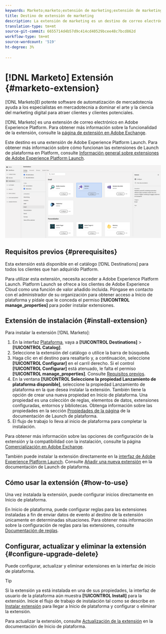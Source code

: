 ```yaml
---
keywords: Marketo;marketo;extensión de marketing;extensión de marketing
title: Destino de extensión de marketing
description: La extensión de marketing es un destino de correo electrónico en Adobe Experience Platform. Para obtener más información sobre la funcionalidad de la extensión, consulte la página de extensión en Adobe Exchange.
translation-type: tm+mt
source-git-commit: 6655714d4b57d9c414cd40529bcee48c7bcd862d
workflow-type: tm+mt
source-wordcount: '519'
ht-degree: 3%

---
```



# [!DNL Marketo] Extensión {#marketo-extension}

[!DNL Marketo]El potente software de automatización de mercadotecnia ayuda a los especialistas en mercadotecnia a dominar el arte y la ciencia del marketing digital para atraer clientes y clientes potenciales.

[!DNL Marketo] es una extensión de correo electrónico en Adobe Experience Platform. Para obtener más información sobre la funcionalidad de la extensión, consulte la [página de extensión en Adobe Exchange](https://exchange.adobe.com/experiencecloud.details.101071.marketo-for-adobe-launch.html).

Este destino es una extensión de Adobe Experience Platform Launch. Para obtener más información sobre cómo funcionan las extensiones de Launch de plataforma en Platform, consulte [Información general sobre extensiones de Adobe Experience Platform Launch](../launch-extensions/overview.md).

![Extensión de marketing](../../assets/catalog/email/marketo/catalog.png)

## Requisitos previos {#prerequisites}

Esta extensión está disponible en el catálogo [!DNL Destinations] para todos los clientes que han adquirido Platform.

Para utilizar esta extensión, necesita acceder a Adobe Experience Platform Launch. Platform Launch se ofrece a los clientes de Adobe Experience Cloud como una función de valor añadido incluida. Póngase en contacto con el administrador de su organización para obtener acceso a Inicio de plataforma y pídale que le conceda el permiso **[!UICONTROL manage_properties]** para poder instalar extensiones.

## Extensión de instalación {#install-extension}

Para instalar la extensión [!DNL Marketo]:

1. En la interfaz [Plataforma](http://platform.adobe.com/), vaya a **[!UICONTROL Destinations]** > **[!UICONTROL Catalog]**.
2. Seleccione la extensión del catálogo o utilice la barra de búsqueda.
3. Haga clic en el destino para resaltarlo y, a continuación, seleccione **[!UICONTROL Configurar]** en el carril derecho. Si el control **[!UICONTROL Configurar]** está atenuado, le falta el permiso **[!UICONTROL manage_properties]**. Consulte [Requisitos previos](#prerequisites).
4. En la ventana **[!UICONTROL Seleccione la propiedad Lanzamiento de plataforma disponible]**, seleccione la propiedad Lanzamiento de plataforma en la que desea instalar la extensión. También tiene la opción de crear una nueva propiedad en Inicio de plataforma. Una propiedad es una colección de reglas, elementos de datos, extensiones configuradas, entornos y bibliotecas. Obtenga información sobre las propiedades en la sección [Propiedades de la página](https://experienceleague.adobe.com/docs/launch/using/reference/admin/companies-and-properties.html#properties-page) de la documentación de Launch de plataforma.
5. El flujo de trabajo lo lleva al inicio de plataforma para completar la instalación.

Para obtener más información sobre las opciones de configuración de la extensión y la compatibilidad con la instalación, consulte la página [Comercialización en Adobe Exchange](https://exchange.adobe.com/experiencecloud.details.101071.marketo-for-adobe-launch.html).

También puede instalar la extensión directamente en la [interfaz de Adobe Experience Platform Launch](https://launch.adobe.com/). Consulte [Añadir una nueva extensión](https://experienceleague.adobe.com/docs/launch/using/reference/manage-resources/extensions/overview.html?lang=en#add-a-new-extension) en la documentación de Launch de plataforma.

## Cómo usar la extensión {#how-to-use}

Una vez instalada la extensión, puede configurar inicios directamente en Inicio de plataforma.

En Inicio de plataforma, puede configurar reglas para las extensiones instaladas a fin de enviar datos de evento al destino de la extensión únicamente en determinadas situaciones. Para obtener más información sobre la configuración de reglas para las extensiones, consulte [Documentación de reglas](https://experienceleague.adobe.com/docs/launch/using/reference/manage-resources/rules.html).

## Configurar, actualizar y eliminar la extensión {#configure-upgrade-delete}

Puede configurar, actualizar y eliminar extensiones en la interfaz de inicio de plataforma.

>[!TIP]
>
>Si la extensión ya está instalada en una de sus propiedades, la interfaz de usuario de la plataforma aún muestra **[!UICONTROL Install]** para la extensión. Inicie el flujo de trabajo de instalación tal como se describe en [Instalar extensión](#install-extension) para llegar a Inicio de plataforma y configurar o eliminar la extensión.

Para actualizar la extensión, consulte [Actualización de la extensión](https://experienceleague.adobe.com/docs/launch/using/reference/manage-resources/extensions/extension-upgrade.html) en la documentación de Inicio de plataforma.